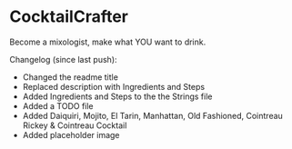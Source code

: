 # CocktailCrafter
Become a mixologist, make what YOU want to drink.

Changelog (since last push):
- Changed the readme title
- Replaced description with Ingredients and Steps
- Added Ingredients and Steps to the the Strings file
- Added a TODO file
- Added Daiquiri, Mojito, El Tarin, Manhattan, Old Fashioned, Cointreau Rickey & Cointreau Cocktail
- Added placeholder image
